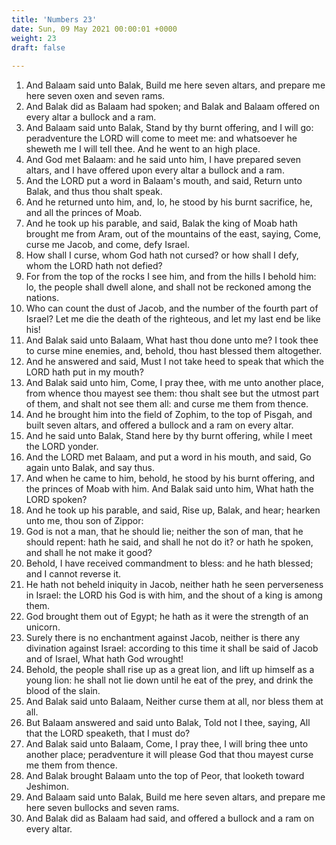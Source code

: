 ```yaml
---
title: 'Numbers 23'
date: Sun, 09 May 2021 00:00:01 +0000
weight: 23
draft: false
  
---
```


1. And Balaam said unto Balak, Build me here seven altars, and prepare me here seven oxen and seven rams.
2. And Balak did as Balaam had spoken; and Balak and Balaam offered on every altar a bullock and a ram.
3. And Balaam said unto Balak, Stand by thy burnt offering, and I will go: peradventure the LORD will come to meet me: and whatsoever he sheweth me I will tell thee. And he went to an high place.
4. And God met Balaam: and he said unto him, I have prepared seven altars, and I have offered upon every altar a bullock and a ram.
5. And the LORD put a word in Balaam's mouth, and said, Return unto Balak, and thus thou shalt speak.
6. And he returned unto him, and, lo, he stood by his burnt sacrifice, he, and all the princes of Moab.
7. And he took up his parable, and said, Balak the king of Moab hath brought me from Aram, out of the mountains of the east, saying, Come, curse me Jacob, and come, defy Israel.
8. How shall I curse, whom God hath not cursed? or how shall I defy, whom the LORD hath not defied?
9. For from the top of the rocks I see him, and from the hills I behold him: lo, the people shall dwell alone, and shall not be reckoned among the nations.
10. Who can count the dust of Jacob, and the number of the fourth part of Israel? Let me die the death of the righteous, and let my last end be like his!
11. And Balak said unto Balaam, What hast thou done unto me? I took thee to curse mine enemies, and, behold, thou hast blessed them altogether.
12. And he answered and said, Must I not take heed to speak that which the LORD hath put in my mouth?
13. And Balak said unto him, Come, I pray thee, with me unto another place, from whence thou mayest see them: thou shalt see but the utmost part of them, and shalt not see them all: and curse me them from thence.
14. And he brought him into the field of Zophim, to the top of Pisgah, and built seven altars, and offered a bullock and a ram on every altar.
15. And he said unto Balak, Stand here by thy burnt offering, while I meet the LORD yonder.
16. And the LORD met Balaam, and put a word in his mouth, and said, Go again unto Balak, and say thus.
17. And when he came to him, behold, he stood by his burnt offering, and the princes of Moab with him. And Balak said unto him, What hath the LORD spoken?
18. And he took up his parable, and said, Rise up, Balak, and hear; hearken unto me, thou son of Zippor:
19. God is not a man, that he should lie; neither the son of man, that he should repent: hath he said, and shall he not do it? or hath he spoken, and shall he not make it good?
20. Behold, I have received commandment to bless: and he hath blessed; and I cannot reverse it.
21. He hath not beheld iniquity in Jacob, neither hath he seen perverseness in Israel: the LORD his God is with him, and the shout of a king is among them.
22. God brought them out of Egypt; he hath as it were the strength of an unicorn.
23. Surely there is no enchantment against Jacob, neither is there any divination against Israel: according to this time it shall be said of Jacob and of Israel, What hath God wrought!
24. Behold, the people shall rise up as a great lion, and lift up himself as a young lion: he shall not lie down until he eat of the prey, and drink the blood of the slain.
25. And Balak said unto Balaam, Neither curse them at all, nor bless them at all.
26. But Balaam answered and said unto Balak, Told not I thee, saying, All that the LORD speaketh, that I must do?
27. And Balak said unto Balaam, Come, I pray thee, I will bring thee unto another place; peradventure it will please God that thou mayest curse me them from thence.
28. And Balak brought Balaam unto the top of Peor, that looketh toward Jeshimon.
29. And Balaam said unto Balak, Build me here seven altars, and prepare me here seven bullocks and seven rams.
30. And Balak did as Balaam had said, and offered a bullock and a ram on every altar.
